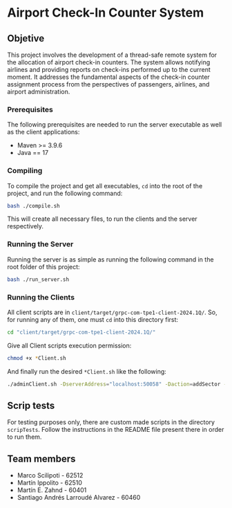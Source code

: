 # Airport Check-In Counter System

## Objetive

This project involves the development of a thread-safe remote system for the allocation of airport check-in counters. The system allows notifying airlines and providing reports on check-ins performed up to the current moment. It addresses the fundamental aspects of the check-in counter assignment process from the perspectives of passengers, airlines, and airport administration.

### Prerequisites

The following prerequisites are needed to run the server executable as well as the client applications:
- Maven >= 3.9.6
- Java == 17

### Compiling

To compile the project and get all executables, `cd` into the root of the project, and run the following command:

```Bash
bash ./compile.sh
```

This will create all necessary files, to run the clients and the server respectively.

### Running the Server

Running the server is as simple as running the following command in the root folder of this project:

```bash
bash ./run_server.sh
```

### Running the Clients

All client scripts are in `client/target/grpc-com-tpe1-client-2024.1Q/`.
So, for running any of them, one must `cd` into this directory first:
```bash
cd "client/target/grpc-com-tpe1-client-2024.1Q/"
```

Give all Client scripts execution permission:
```bash
chmod +x *Client.sh
```

And finally run the desired `*Client.sh` like the following:
```bash
./adminClient.sh -DserverAddress="localhost:50058" -Daction=addSector -Dsector=C
```

## Scrip tests
For testing purposes only, there are custom made scripts in the directory `scripTests`.
Follow the instructions in the README file present there in order to run them. 

## Team members

- Marco Scilipoti - 62512
- Martín Ippolito - 62510
- Martín E. Zahnd - 60401
- Santiago Andrés Larroudé Alvarez - 60460
